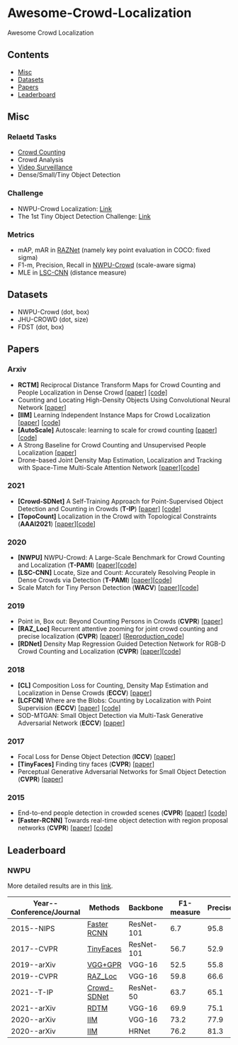 # Awesome-Crowd-Localization
Awesome Crowd Localization

## Contents
* [Misc](#misc)
* [Datasets](#datasets)
* [Papers](#papers)
* [Leaderboard](#leaderboard)

## Misc

### Relaetd Tasks
- [Crowd Counting](https://github.com/gjy3035/Awesome-Crowd-Counting)
- Crowd Analysis
- [Video Surveillance](https://github.com/CommissarMa/Awesome-Public-Safety-in-Vision)
- Dense/Small/Tiny Object Detection

### Challenge
- NWPU-Crowd Localization: [Link](https://www.crowdbenchmark.com/nwpucrowdloc.html)
- The 1st Tiny Object Detection Challenge: [Link](https://github.com/ucas-vg/TinyBenchmark)

### Metrics
- mAP, mAR in [RAZNet](http://www.muyadong.com/paper/cvpr19_0484.pdf) (namely key point evaluation in COCO: fixed sigma)
- F1-m, Precision, Recall in [NWPU-Crowd](https://arxiv.org/abs/2001.03360) (scale-aware sigma)
- MLE in [LSC-CNN](https://arxiv.org/abs/1906.07538) (distance measure)

## Datasets
- NWPU-Crowd (dot, box)
- JHU-CROWD (dot, size)
- FDST (dot, box)

## Papers

### Arxiv
- <a name="RDTM"></a> **RCTM]** Reciprocal Distance Transform Maps for Crowd Counting and People Localization in Dense Crowd [[paper]](https://arxiv.org/abs/2102.07925) [[code]](https://github.com/dk-liang/RDTM)
- Counting and Locating High-Density Objects Using Convolutional Neural Network [[paper](https://arxiv.org/pdf/2102.04366.pdf)]
- <a name="IIM"></a> **[IIM]**  Learning Independent Instance Maps for Crowd Localization  [[paper](https://arxiv.org/pdf/2012.04164.pdf)] [[code](https://github.com/taohan10200/IIM)]
- <a name='AutoScale'></a> **[AutoScale]** Autoscale: learning to scale for crowd counting  [[paper](https://arxiv.org/pdf/1912.09632.pdf)] [[code](https://github.com/dk-liang/AutoScale)]
- A Strong Baseline for Crowd Counting and Unsupervised People Localization [[paper](https://arxiv.org/abs/2011.03725)]
- Drone-based Joint Density Map Estimation, Localization and Tracking with Space-Time Multi-Scale Attention Network [[paper](https://arxiv.org/abs/1912.01811)][[code](https://github.com/VisDrone)]

### 2021
- <a name="Crowd-SDNet"></a> **[Crowd-SDNet]** A Self-Training Approach for Point-Supervised Object Detection and Counting in Crowds (**T-IP**) [[paper]](https://ieeexplore.ieee.org/abstract/document/9347744/) [[code]]( https://github.com/WangyiNTU/Point-supervised-crowd-detection)
- <a name="TopoCount"></a> **[TopoCount]**  Localization in the Crowd with Topological Constraints (**AAAI2021**) [[paper](https://arxiv.org/abs/2012.12482)][[code](https://github.com/ShahiraAbousamra/TopoCount)]

### 2020 
- <a name="NWPU"></a> **[NWPU]** NWPU-Crowd: A Large-Scale Benchmark for Crowd Counting and Localization (**T-PAMI**) [[paper](https://arxiv.org/abs/2001.03360)][[code](https://gjy3035.github.io/NWPU-Crowd-Sample-Code/)]
- <a name="LSC-CNN"></a> **[LSC-CNN]** Locate, Size and Count: Accurately Resolving People in Dense Crowds via Detection (**T-PAMI**) [[paper](https://arxiv.org/abs/1906.07538)][[code](https://github.com/val-iisc/lsc-cnn)]
- Scale Match for Tiny Person Detection (**WACV**) [[paper](https://openaccess.thecvf.com/content_WACV_2020/papers/Yu_Scale_Match_for_Tiny_Person_Detection_WACV_2020_paper.pdf)][[code](https://github.com/ucas-vg/TinyBenchmark)]


### 2019 
- Point in, Box out: Beyond Counting Persons in Crowds  (**CVPR**) [[paper](https://openaccess.thecvf.com/content_CVPR_2019/papers/Liu_Point_in_Box_Out_Beyond_Counting_Persons_in_Crowds_CVPR_2019_paper.pdf)]
- <a name="RAZ_Loc"></a> **[RAZ_Loc]** Recurrent attentive zooming for joint crowd counting and precise localization  (**CVPR**) [[paper](https://openaccess.thecvf.com/content_CVPR_2019/papers/Liu_Recurrent_Attentive_Zooming_for_Joint_Crowd_Counting_and_Precise_Localization_CVPR_2019_paper.pdf)] [[Reproduction_code](https://github.com/gjy3035/NWPU-Crowd-Sample-Code-for-Localization)]
- <a name="RDNet"></a> **[RDNet]** Density Map Regression Guided Detection Network for RGB-D Crowd Counting and Localization (**CVPR**) [[paper](http://openaccess.thecvf.com/content_CVPR_2019/papers/Lian_Density_Map_Regression_Guided_Detection_Network_for_RGB-D_Crowd_Counting_CVPR_2019_paper.pdf)][[code](https://github.com/svip-lab/RGBD-Counting)] 

### 2018 
- <a name="CL"></a> **[CL]** Composition Loss for Counting, Density Map Estimation and Localization in Dense Crowds (**ECCV**) [[paper](https://arxiv.org/abs/1808.01050)]
- <a name="LCFCN"></a> **[LCFCN]**  Where are the Blobs: Counting by Localization with Point Supervision (**ECCV**) [[paper](https://arxiv.org/abs/1807.09856)] [[code](https://github.com/ElementAI/LCFCN)]
- SOD-MTGAN: Small Object Detection via Multi-Task Generative Adversarial Network (**ECCV**) [[paper](https://openaccess.thecvf.com/content_ECCV_2018/papers/Yongqiang_Zhang_SOD-MTGAN_Small_Object_ECCV_2018_paper.pdf)]

### 2017 
- Focal Loss for Dense Object Detection (**ICCV**) [[paper](https://openaccess.thecvf.com/content_ICCV_2017/papers/Lin_Focal_Loss_for_ICCV_2017_paper.pdf)]
- <a name="TinyFaces"></a> **[TinyFaces]** Finding tiny faces (**CVPR**) [[paper](https://openaccess.thecvf.com/content_cvpr_2017/papers/Hu_Finding_Tiny_Faces_CVPR_2017_paper.pdf)]
- Perceptual Generative Adversarial Networks for Small Object Detection (**CVPR**) [[paper](https://openaccess.thecvf.com/content_cvpr_2017/papers/Li_Perceptual_Generative_Adversarial_CVPR_2017_paper.pdf)]

### 2015 
- <a name="Hydra-CNN"></a>  End-to-end people detection in crowded scenes  (**CVPR**) [[paper](https://www.cv-foundation.org/openaccess/content_cvpr_2016/papers/Stewart_End-To-End_People_Detection_CVPR_2016_paper.pdf)] [[code](https://github.com/gramuah/ccnn)]
- <a name="Faster_RCNN"></a> **[Faster-RCNN]** Towards real-time object detection with region proposal networks  (**CVPR**) [[paper](http://agamenon.tsc.uah.es/Investigacion/gram/publications/eccv2016-onoro.pdf)] [[code](https://github.com/gramuah/ccnn)]

## Leaderboard

### NWPU

More detailed results are in this [link](https://www.crowdbenchmark.com/nwpucrowdloc.html).

| Year--Conference/Journal |Methods      |Backbone |F1-measure|Precise|Recall|        A0~A5                 |  Avg. | 
|  --------------------------|----------|---------- | -------  | --------| -------|-------------------------     |-------|
| 2015--NIPS | [Faster RCNN](#RCNN)       |ResNet-101| 6.7      | 95.8    | 3.5    | 0/0.002/0.4/7.9/37.2/63.5    | 18.2  |
| 2017--CVPR | [TinyFaces](#TinyFaces)    |ResNet-101| 56.7     | 52.9    | 61.1   | 4.2/22.6/59.1/90.0/93.1/89.6 | 59.8  |
| 2019--arXiv | [VGG+GPR](#VGG)           |VGG-16    | 52.5     | 55.8    | 49.6   | 3.1/27.2/49.1/68.7/49.8/26.3 | 37.4  |
| 2019--CVPR | [RAZ_Loc](#RAZ_Loc)        |VGG-16    | 59.8     | 66.6    | 54.3   | 3.1/27.2/49.1/68.7/49.8/26.3 | 42.4  |
| 2021--T-IP | [Crowd-SDNet](#Crowd-SDNet) |ResNet-50 | 63.7     | 65.1    | 62.4   | 7.3/43.7/62.4/75.7/71.2/70.2 | 55.1  |
| 2021--arXiv | [RDTM](#RDTM)             |VGG-16    | 69.9     | 75.1    | 65.4   | 11.5/46.3/68.5/74.9/54.6/18.2 | 45.7  |
| 2020--arXiv | [IIM](#IIM)               |VGG-16    | 73.2     | 77.9    | 69.2   | 10.1/44.1/70.7/82.4/83.0/61.4| 58.7  | 
| 2020--arXiv | [IIM](#IIM)               |HRNet     | 76.2     | 81.3    | 71.7   | 12.0/46.0/73.2/85.5/86.7/64.3| 61.3  |  
